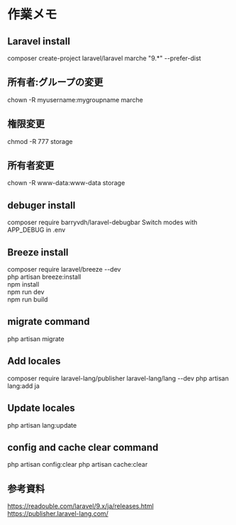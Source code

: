 # 作業メモ

## Laravel install
composer create-project laravel/laravel marche "9.*" --prefer-dist

## 所有者:グループの変更
chown -R myusername:mygroupname marche

## 権限変更
chmod -R 777 storage

## 所有者変更
chown -R www-data:www-data storage

## debuger install
composer require barryvdh/laravel-debugbar
Switch modes with APP_DEBUG in .env

## Breeze install
composer require laravel/breeze --dev<br>
php artisan breeze:install<br>
npm install<br>
npm run dev<br>
npm run build<br>

## migrate command
php artisan migrate

## Add locales
composer require laravel-lang/publisher laravel-lang/lang --dev
php artisan lang:add ja

## Update locales
php artisan lang:update

## config and cache clear command
php artisan config:clear
php artisan cache:clear

## 参考資料
https://readouble.com/laravel/9.x/ja/releases.html<br>
https://publisher.laravel-lang.com/